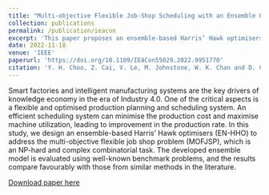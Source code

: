 ```yaml
---
title: "Multi-objective Flexible Job-Shop Scheduling with an Ensemble Optimisation Model"
collection: publications
permalink: /publication/ieacon
excerpt: 'This paper proposes an ensemble-based Harris’ Hawk optimisers (EN-HHO) to address the multi-objective flexible job shop problem (MOFJSP).'
date: 2022-11-18
venue: 'IEEE'
paperurl: 'https://doi.org/10.1109/IEACon55029.2022.9951770'
citation: 'Y. H. Choo, Z. Cai, V. Le, M. Johnstone, W. K. Chan and D. Creighton, "Multi-objective Flexible Job-Shop Scheduling with an Ensemble Optimisation Model," 2022 IEEE Industrial Electronics and Applications Conference (IEACon), Kuala Lumpur, Malaysia, 2022, pp. 229-234, doi: 10.1109/IEACon55029.2022.9951770.'
---
```


Smart factories and intelligent manufacturing systems are the key drivers of knowledge economy in the era of Industry 4.0. One of the critical aspects is a flexible and optimised production planning and scheduling system. An efficient scheduling system can minimise the production cost and maximise machine utilization, leading to improvement in the production rate. In this study, we design an ensemble-based Harris’ Hawk optimisers (EN-HHO) to address the multi-objective flexible job shop problem (MOFJSP), which is an NP-hard and complex combinatorial task. The developed ensemble model is evaluated using well-known benchmark problems, and the results compare favourably with those from similar methods in the literature.

[Download paper here](https://doi.org/10.1109/IEACon55029.2022.9951770)
